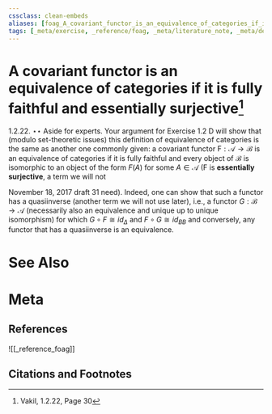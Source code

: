 ```yaml
---
cssclass: clean-embeds
aliases: [foag_A_covariant_functor_is_an_equivalence_of_categories_if_it_is_fully_faithful_and_essentially_surjective, foag_essentially_surjective_functor]
tags: [_meta/exercise, _reference/foag, _meta/literature_note, _meta/definition]
---
```

# A covariant functor is an equivalence of categories if it is fully faithful and essentially surjective[^1]
1.2.22. $\star \star$ Aside for experts. Your argument for Exercise 1.2 D will show that (modulo set-theoretic issues) this definition of equivalence of categories is the same as another one commonly given: a covariant functor $\mathrm{F}: \mathscr{A} \rightarrow \mathscr{B}$ is an equivalence of categories if it is fully faithful and every object of $\mathscr{B}$ is isomorphic to an object of the form $F(A)$ for some $A \in \mathscr{A}$ (F is **essentially surjective**, a term we will not

November 18, 2017 draft
31
need). Indeed, one can show that such a functor has a quasiinverse (another term we will not use later), i.e., a functor $G: \mathscr{B} \rightarrow \mathscr{A}$ (necessarily also an equivalence and unique up to unique isomorphism) for which $G \circ F \cong i d_{\Delta}$ and $F \circ G \cong i d_{B B}$ and conversely, any functor that has a quasiinverse is an equivalence.


# See Also

# Meta
## References
![[_reference_foag]]


## Citations and Footnotes
[^1]: Vakil,  1.2.22, Page 30